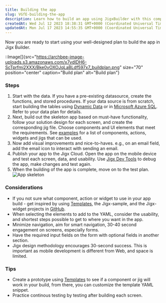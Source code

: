 ```yaml
---
title: Building the app
slug: VGfE-building-the-app
description: Learn how to build an app using JigxBuilder with this comprehensive step-by-step guide. From data setup to testing, discover the process of creating a stunning app with visual enhancements. Explore helpful tips and considerations, including the use of tem
createdAt: Wed Jul 12 2023 18:38:31 GMT+0000 (Coordinated Universal Time)
updatedAt: Mon Jul 17 2023 14:55:35 GMT+0000 (Coordinated Universal Time)
---
```


Now you are ready to start using your well-designed plan to build the app in Jigx Builder.

::Image[]{src="https://archbee-image-uploads.s3.amazonaws.com/x7vdIDH6-ScTprfmi2XXX/Bke0yOXOJqLaBLdf597x7_buildplan.png" size="70" position="center" caption="Build plan" alt="Build plan"}

### Steps

1. Start with the data. If you have a pre-existing datasource, create the functions, and stored procedures. If your data source is from scratch, start building the tables using [Dynamic Data](<./../../Building Apps with Jigx/Data/Data Providers/Dynamic Data/Creating tables.md>) or in [Microsoft Azure SQL](<./../../Building Apps with Jigx/Data/Data Providers/Microsoft Azure SQL.md>). Refer to your data plan for details.
2. Next, build out the skeleton app based on must-have functionality, follow your solution design for each screen, and create the corresponding jig file. Choose components and UI elements that meet the requirements. See [examples](https://docs.jigx.com/examples) for a list of components, actions, widgets and jigs that can be used.
3. Now add visual improvements and nice-to-haves. e.g., on an email field, add the email icon to interact with sending an email.
4. Publish your app to the Jigx Cloud. Open the app on the mobile device and test each screen, data, and usability. Use [Jigx Dev Tools](<./../../Building Apps with Jigx/Jigx Builder _code editor_/Debugging.md>) to debug the app, make changes and test again.
5. When the building of the app is complete, move on to the test plan.
   ![App skeleton](https://archbee-image-uploads.s3.amazonaws.com/x7vdIDH6-ScTprfmi2XXX/BhGW5VVdrGYL6lcJAX4dF_appskeleton.png "App skeleton")

### Considerations

- If you not sure what component, action or widget to use in your app build - get inspired by using [Templates](<./../../Building Apps with Jigx/UI/Jigs _screens_/Jig Templates.md>), the Jigx-sample, and the Jigx-widget projects in <a href="https://github.com/jigx-com/jigx-samples/tree/main/quickstart" target="_blank">GitHub</a>.
- When selecting the elements to add to the YAML, consider the usability, and shortest steps possible to get to where you want in the app.
- Minimize navigation, aim for smart navigation, 30-40 second engagement on screens, especially forms.
- Have the required input fields on the form with optional fields in another section.
- Jigx design methodology encourages 30-second success. This is important as mobile development is different from Web, and space is limited.

### Tips

- Create a prototype using [Templates](<./../../Building Apps with Jigx/UI/Jigs _screens_/Jig Templates.md>) to see if a component or jig will work in your build, from there, you can customize the template YAML snippet.
- Practice continous testing by testing after building each screen.
